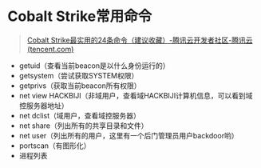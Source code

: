 # Cobalt Strike常用命令

> [Cobalt Strike最实用的24条命令（建议收藏）-腾讯云开发者社区-腾讯云 (tencent.com)](https://cloud.tencent.com/developer/article/2371031)

- getuid（查看当前beacon是以什么身份运行的）
- getsystem（尝试获取SYSTEM权限）
- getprivs（获取当前beacon所有权限）
- net view HACKBIJI（非域用户，查看域HACKBIJI计算机信息，可以看到域控服务器地址）
- net dclist（域用户，查看域控服务器）
- net share（列出所有的共享目录和文件）
- net user（列出所有的用户，这里有一个后门管理员用户backdoor哟）
- portscan（有图形化）
- 进程列表